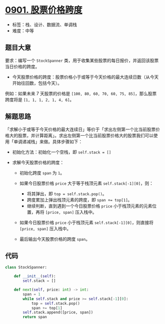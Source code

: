 # [0901. 股票价格跨度](https://leetcode.cn/problems/online-stock-span/)

- 标签：栈、设计、数据流、单调栈
- 难度：中等

## 题目大意

要求：编写一个 `StockSpanner` 类，用于收集某些股票的每日报价，并返回该股票当日价格的跨度。

- 今天股票价格的跨度：股票价格小于或等于今天价格的最大连续日数（从今天开始往回数，包括今天）。

例如：如果未来 7 天股票的价格是 `[100, 80, 60, 70, 60, 75, 85]`，那么股票跨度将是 `[1, 1, 1, 2, 1, 4, 6]`。

## 解题思路

「求解小于或等于今天价格的最大连续日」等价于「求出左侧第一个比当前股票价格大的股票，并计算距离」。求出左侧第一个比当前股票价格大的股票我们可以使用「单调递减栈」来做。具体步骤如下：

- 初始化方法：初始化一个空栈，即 `self.stack = []`

- 求解今天股票价格的跨度：

  - 初始化跨度 `span` 为 `1`。
  - 如果今日股票价格 `price` 大于等于栈顶元素 `self.stack[-1][0]`，则：
    - 将其弹出，即 `top = self.stack.pop()`。
    - 跨度累加上弹出栈顶元素的跨度，即 `span += top[1]`。
    - 继续判断，直到遇到一个今日股票价格 `price` 小于栈顶元素的元素位置，再将 `[price, span]` 压入栈中。
  - 如果今日股票价格 `price` 小于栈顶元素 `self.stack[-1][0]`，则直接将 `[price, span]` 压入栈中。

  - 最后输出今天股票价格的跨度 `span`。    

## 代码

```Python
class StockSpanner:

    def __init__(self):
        self.stack = []

    def next(self, price: int) -> int:
        span = 1
        while self.stack and price >= self.stack[-1][0]:
            top = self.stack.pop()
            span += top[1]
        self.stack.append([price, span])
        return span
```

